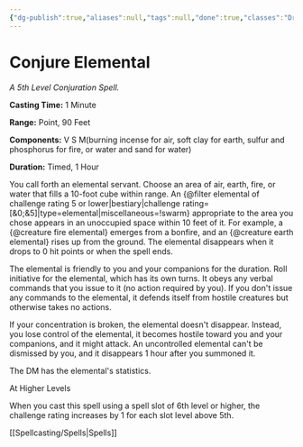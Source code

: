 ```yaml
---
{"dg-publish":true,"aliases":null,"tags":null,"done":true,"classes":"Druid, Wizard,","spellLevel":5,"school":"Conjuration","source":"PHB","permalink":"/spells/conjure-elemental/","dgHomeLink":false,"dgPassFrontmatter":true}
---
```


# Conjure Elemental
*A 5th Level Conjuration Spell.*

**Casting Time:** 1 Minute

**Range:** Point, 90 Feet

**Components:** V S M(burning incense for air, soft clay for earth, sulfur and phosphorus for fire, or water and sand for water)

**Duration:** Timed, 1 Hour

You call forth an elemental servant. Choose an area of air, earth, fire, or water that fills a 10-foot cube within range. An {@filter elemental of challenge rating 5 or lower|bestiary|challenge rating=[&0;&5]|type=elemental|miscellaneous=!swarm} appropriate to the area you chose appears in an unoccupied space within 10 feet of it. For example, a {@creature fire elemental} emerges from a bonfire, and an {@creature earth elemental} rises up from the ground. The elemental disappears when it drops to 0 hit points or when the spell ends.



The elemental is friendly to you and your companions for the duration. Roll initiative for the elemental, which has its own turns. It obeys any verbal commands that you issue to it (no action required by you). If you don't issue any commands to the elemental, it defends itself from hostile creatures but otherwise takes no actions.



If your concentration is broken, the elemental doesn't disappear. Instead, you lose control of the elemental, it becomes hostile toward you and your companions, and it might attack. An uncontrolled elemental can't be dismissed by you, and it disappears 1 hour after you summoned it.



The DM has the elemental's statistics.

At Higher Levels

When you cast this spell using a spell slot of 6th level or higher, the challenge rating increases by 1 for each slot level above 5th.

[[Spellcasting/Spells|Spells]]